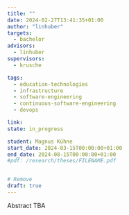 ```yaml
---
title: ""
date: 2024-02-27T13:41:35+01:00
author: "linhuber"
targets:
  - bachelor
advisors:
  - linhuber
supervisors:
  - krusche

tags:
  - education-technologies
  - infrastructure
  - software-engineering
  - continuous-software-engineering
  - devops

link: 
state: in_progress

student: Magnus Kühne
start_date: 2024-03-15T00:00:00+01:00
end_date: 2024-08-15T00:00:00+01:00
#pdf: /research/theses/FILENAME.pdf


# Remove 
draft: true
---
```

Abstract TBA
